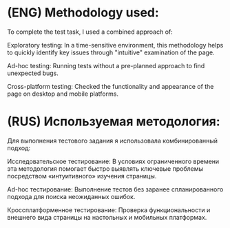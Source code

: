 # (ENG) Methodology used:
To complete the test task, I used a combined approach of:

Exploratory testing:
In a time-sensitive environment, this methodology helps to quickly identify key issues through "intuitive" examination of the page.

Ad-hoc testing:
Running tests without a pre-planned approach to find unexpected bugs.

Cross-platform testing:
Checked the functionality and appearance of the page on desktop and mobile platforms.

# (RUS) Используемая методология:
Для выполнения тестового задания я использовала комбинированный подход:

Исследовательское тестирование:
В условиях ограниченного времени эта методология помогает быстро выявлять ключевые проблемы посредством «интуитивного» изучения страницы.

Ad-hoc тестирование:
Выполнение тестов без заранее спланированного подхода для поиска неожиданных ошибок.

Кроссплатформенное тестирование:
Проверка функциональности и внешнего вида страницы на настольных и мобильных платформах.